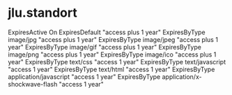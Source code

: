 # jlu.standort

<IfModule mod_expires.c>
ExpiresActive On
ExpiresDefault "access plus 1 year"
ExpiresByType image/jpg "access plus 1 year"
ExpiresByType image/jpeg "access plus 1 year"
ExpiresByType image/gif "access plus 1 year"
ExpiresByType image/png "access plus 1 year"
ExpiresByType image/ico "access plus 1 year"
ExpiresByType text/css "access 1 year"
ExpiresByType text/javascript "access 1 year"
ExpiresByType text/html "access 1 year"
ExpiresByType application/javascript "access 1 year"
ExpiresByType application/x-shockwave-flash "access 1 year"
</IfModule>
